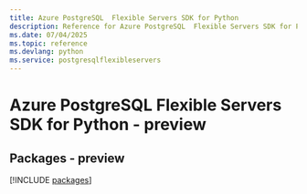 ```yaml
---
title: Azure PostgreSQL  Flexible Servers SDK for Python
description: Reference for Azure PostgreSQL  Flexible Servers SDK for Python
ms.date: 07/04/2025
ms.topic: reference
ms.devlang: python
ms.service: postgresqlflexibleservers
---
```

# Azure PostgreSQL  Flexible Servers SDK for Python - preview
## Packages - preview
[!INCLUDE [packages](postgresql--flexible-servers-index.md)]